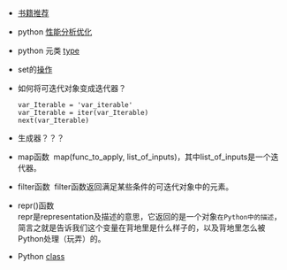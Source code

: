 - [书籍推荐](http://blog.jobbole.com/106093/)
- python [性能分析优化](http://python.jobbole.com/88926/)
- python 元类 [type](http://www.imooc.com/article/21100)
- set的[操作](http://www.cnblogs.com/tina-python/p/5468495.html)
- 如何将可迭代对象变成迭代器？
    
    ```
    var_Iterable = 'var_iterable'
    var_Iterable = iter(var_Iterable)
    next(var_Iterable)
    ```
    
- 生成器？？？
- map函数
  map(func_to_apply, list_of_inputs)，其中list_of_inputs是一个迭代器。
- filter函数
  filter函数返回满足某些条件的可迭代对象中的元素。
  
- repr()函数<br>
repr是representation及描述的意思，它返回的是一个对象`在Python中的描述`，简言之就是告诉我们这个变量在背地里是什么样子的，以及背地里怎么被Python处理（玩弄）的。<br>
- Python [class](https://www.cnblogs.com/panwenbin-logs/p/5634788.html)

